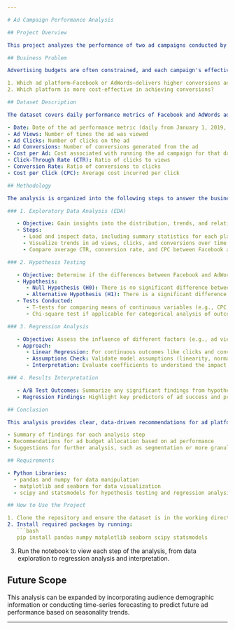 ```yaml
---

# Ad Campaign Performance Analysis

## Project Overview

This project analyzes the performance of two ad campaigns conducted by a marketing agency across two platforms: Facebook and AdWords. The goal is to determine which platform yields better results in terms of clicks, conversions, and overall cost-effectiveness. The findings will enable us to make data-driven recommendations for optimizing advertising strategy and maximizing return on investment (ROI) for future campaigns.

## Business Problem

Advertising budgets are often constrained, and each campaign's effectiveness significantly impacts overall ROI. To ensure resources are allocated optimally, it is crucial to identify which ad platform performs better. This project focuses on addressing the following questions:

1. Which ad platform—Facebook or AdWords—delivers higher conversions and clicks?
2. Which platform is more cost-effective in achieving conversions?

## Dataset Description

The dataset covers daily performance metrics of Facebook and AdWords ad campaigns over the year 2019. Each row corresponds to a day's data, totaling 365 records, and includes the following key features:

- Date: Date of the ad performance metric (daily from January 1, 2019, to December 31, 2019)
- Ad Views: Number of times the ad was viewed
- Ad Clicks: Number of clicks on the ad
- Ad Conversions: Number of conversions generated from the ad
- Cost per Ad: Cost associated with running the ad campaign for that day
- Click-Through Rate (CTR): Ratio of clicks to views
- Conversion Rate: Ratio of conversions to clicks
- Cost per Click (CPC): Average cost incurred per click

## Methodology

The analysis is organized into the following steps to answer the business question methodically:

### 1. Exploratory Data Analysis (EDA)

   - Objective: Gain insights into the distribution, trends, and relationships between the features for both ad platforms.
   - Steps:
     - Load and inspect data, including summary statistics for each platform.
     - Visualize trends in ad views, clicks, and conversions over time.
     - Compare average CTR, conversion rate, and CPC between Facebook and AdWords.

### 2. Hypothesis Testing

   - Objective: Determine if the differences between Facebook and AdWords campaign metrics (clicks, conversions, cost-effectiveness) are statistically significant.
   - Hypothesis:
      - Null Hypothesis (H0): There is no significant difference between Facebook and AdWords in terms of conversions, clicks, or cost-effectiveness.
      - Alternative Hypothesis (H1): There is a significant difference between Facebook and AdWords in terms of these metrics.
   - Tests Conducted:
      - T-tests for comparing means of continuous variables (e.g., CPC, CTR, and conversion rates).
      - Chi-square test if applicable for categorical analysis of outcomes.

### 3. Regression Analysis

   - Objective: Assess the influence of different factors (e.g., ad views, CTR, CPC) on conversions and clicks, helping identify key drivers of ad performance.
   - Approach:
      - Linear Regression: For continuous outcomes like clicks and conversions to determine which variables significantly impact performance.
      - Assumptions Check: Validate model assumptions (linearity, normality, multicollinearity) to ensure reliable results.
      - Interpretation: Evaluate coefficients to understand the impact of each factor on ad success metrics.

### 4. Results Interpretation

   - A/B Test Outcomes: Summarize any significant findings from hypothesis testing to determine platform effectiveness.
   - Regression Findings: Highlight key predictors of ad success and provide insight into potential optimizations.

## Conclusion

This analysis provides clear, data-driven recommendations for ad platform selection and highlights actionable insights on the variables that drive higher conversions and cost-efficiency. The final report includes:

- Summary of findings for each analysis step
- Recommendations for ad budget allocation based on ad performance
- Suggestions for further analysis, such as segmentation or more granular breakdowns by audience demographics

## Requirements

- Python Libraries:
  - pandas and numpy for data manipulation
  - matplotlib and seaborn for data visualization
  - scipy and statsmodels for hypothesis testing and regression analysis

## How to Use the Project

1. Clone the repository and ensure the dataset is in the working directory.
2. Install required packages by running:
   ```bash
   pip install pandas numpy matplotlib seaborn scipy statsmodels
   ```
3. Run the notebook to view each step of the analysis, from data exploration to regression analysis and interpretation.

## Future Scope

This analysis can be expanded by incorporating audience demographic information or conducting time-series forecasting to predict future ad performance based on seasonality trends.

---
```

